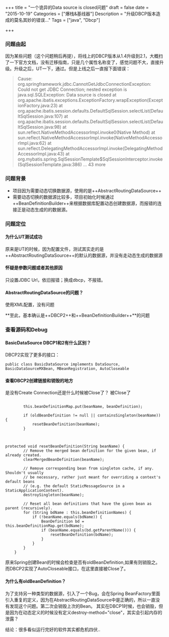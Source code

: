 +++
title = "一个诡异的Data source is closed问题"
draft = false
date = "2015-10-19"
Categories = ["爆栈&基线器"] 
Description = "升级DBCP版本造成的莫名其妙的错误…" 
Tags = ["java", "Dbcp"] 

+++

### 问题由起
因为某些问题（这个问题稍后再提），将线上的DBCP版本从1.4升级到2.1，大概扫了一下官方文档，没有迁移指南，只是几个属性名称变了，感觉问题不大，直接升级。升级之后，UT一下，通过。但是上线之后一直报下面错误：
>Cause: org.springframework.jdbc.CannotGetJdbcConnectionException: Could not get JDBC Connection; nested exception is java.sql.SQLException: Data source is closed
	at org.apache.ibatis.exceptions.ExceptionFactory.wrapException(ExceptionFactory.java:23)
	at org.apache.ibatis.session.defaults.DefaultSqlSession.selectList(DefaultSqlSession.java:107)
	at org.apache.ibatis.session.defaults.DefaultSqlSession.selectList(DefaultSqlSession.java:98)
	at sun.reflect.NativeMethodAccessorImpl.invoke0(Native Method)
	at sun.reflect.NativeMethodAccessorImpl.invoke(NativeMethodAccessorImpl.java:62)
	at sun.reflect.DelegatingMethodAccessorImpl.invoke(DelegatingMethodAccessorImpl.java:43)
	at org.mybatis.spring.SqlSessionTemplate$SqlSessionInterceptor.invoke(SqlSessionTemplate.java:386)
	... 43 more
### 问题背景
- 项目因为需要动态切换数据源，使用的是++AbstractRoutingDataSource++
- 需要动态切换的数据源比较多，项目初始化时候通过++BeanDefinitionBuilder++来根据数据库配置动态创建数据源，而报错的连接正是动态生成的的数据源。
### 问题定位
#### 为什么UT测试成功
原来是UT的时候，因为配置文件，测试其实走的是++AbstractRoutingDataSource++的默认的数据源，并没有走动态生成的数据源
#### 怀疑是参数问题或者其他原因
只设置JDBC Url，依旧报错；换成dbcp，不报错。
#### AbstractRoutingDataSource的问题？
使用XML配置，没有问题

**至此，基本确认是++DBCP2++和++BeanDefinitionBuilder++**的问题

### 查看源码和Debug
#### BasicDataSource DBCP1和2有什么区别？
DBCP2实现了更多的接口：
```
public class BasicDataSource implements DataSource, BasicDataSourceMXBean, MBeanRegistration, AutoCloseable 

```
#### 查看DBCP2创建链接和销毁的地方
是没有Create Connection还是什么时候被Close了？
被Close了

```

		this.beanDefinitionMap.put(beanName, beanDefinition);

		if (oldBeanDefinition != null || containsSingleton(beanName)) {
			resetBeanDefinition(beanName);
		}
		
		
```
```
protected void resetBeanDefinition(String beanName) {
		// Remove the merged bean definition for the given bean, if already created.
		clearMergedBeanDefinition(beanName);

		// Remove corresponding bean from singleton cache, if any. Shouldn't usually
		// be necessary, rather just meant for overriding a context's default beans
		// (e.g. the default StaticMessageSource in a StaticApplicationContext).
		destroySingleton(beanName);

		// Reset all bean definitions that have the given bean as parent (recursively).
		for (String bdName : this.beanDefinitionNames) {
			if (!beanName.equals(bdName)) {
				BeanDefinition bd = this.beanDefinitionMap.get(bdName);
				if (beanName.equals(bd.getParentName())) {
					resetBeanDefinition(bdName);
				}
			}
		}
	}

```
原来Spring创建Bean的时候会检查是否有oldBeanDefinition,如果有则销毁之。而DBCP2实现了AutoCloseable接口，在这里直接被Close了。
#### 为什么有oldBeanDefinition？
为了支持另一种类型的数据源，引入了一个Bug，会在Spring BeanFactory里面引入重复的定义，因为在AbstractRoutingDataSource中是正确的，所以一直没有发现这个问题。第二次会销毁上次的Bean。
其实在DBCP1时候，也会销毁，但是因为在动态定义的时候没有定义destroy-method="close"，其实会引起内存的泄露？


结论：很多看似运行完好的软件其实都危机四伏..
